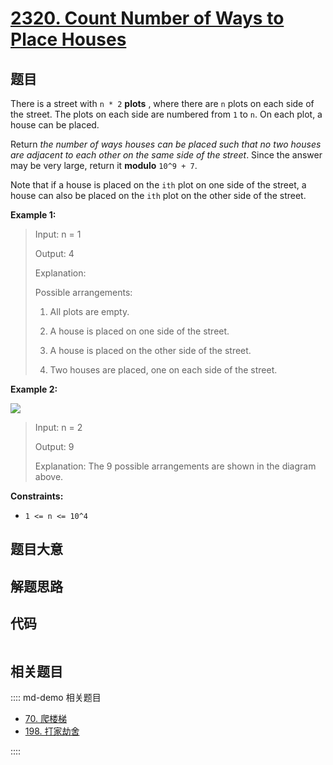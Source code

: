 # [2320. Count Number of Ways to Place Houses](https://leetcode.com/problems/count-number-of-ways-to-place-houses/)

## 题目

There is a street with `n * 2` **plots** , where there are `n` plots on each
side of the street. The plots on each side are numbered from `1` to `n`. On
each plot, a house can be placed.

Return _the number of ways houses can be placed such that no two houses are
adjacent to each other on the same side of the street_. Since the answer may
be very large, return it **modulo** `10^9 + 7`.

Note that if a house is placed on the `ith` plot on one side of the street, a
house can also be placed on the `ith` plot on the other side of the street.

**Example 1:**

> Input: n = 1
>
> Output: 4
>
> Explanation:
>
> Possible arrangements:
>
> 1. All plots are empty.
>
> 2. A house is placed on one side of the street.
>
> 3. A house is placed on the other side of the street.
>
> 4. Two houses are placed, one on each side of the street.

**Example 2:**

![](https://assets.leetcode.com/uploads/2022/05/12/arrangements.png)

> Input: n = 2
>
> Output: 9
>
> Explanation: The 9 possible arrangements are shown in the diagram above.

**Constraints:**

- `1 <= n <= 10^4`

## 题目大意

## 解题思路

## 代码

```javascript

```

## 相关题目

:::: md-demo 相关题目

- [70. 爬楼梯](./0070.md)
- [198. 打家劫舍](https://leetcode.com/problems/house-robber)

::::
